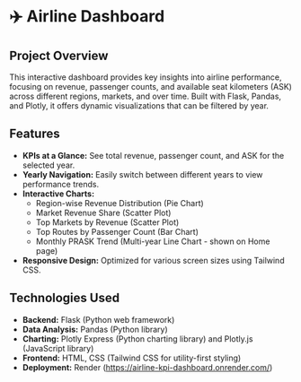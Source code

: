# ✈️ Airline Dashboard

## Project Overview

This interactive dashboard provides key insights into airline performance, focusing on revenue, passenger counts, and available seat kilometers (ASK) across different regions, markets, and over time. Built with Flask, Pandas, and Plotly, it offers dynamic visualizations that can be filtered by year.

## Features

* **KPIs at a Glance:** See total revenue, passenger count, and ASK for the selected year.
* **Yearly Navigation:** Easily switch between different years to view performance trends.
* **Interactive Charts:**
    * Region-wise Revenue Distribution (Pie Chart)
    * Market Revenue Share (Scatter Plot)
    * Top Markets by Revenue (Scatter Plot)
    * Top Routes by Passenger Count (Bar Chart)
    * Monthly PRASK Trend (Multi-year Line Chart - shown on Home page)
* **Responsive Design:** Optimized for various screen sizes using Tailwind CSS.

## Technologies Used

* **Backend:** Flask (Python web framework)
* **Data Analysis:** Pandas (Python library)
* **Charting:** Plotly Express (Python charting library) and Plotly.js (JavaScript library)
* **Frontend:** HTML, CSS (Tailwind CSS for utility-first styling)
* **Deployment:** Render (https://airline-kpi-dashboard.onrender.com/)

